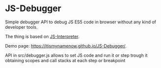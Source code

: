 # JS-Debugger
Simple debugger API to debug JS ES5 code in browser without any kind of developer tools.

The thing is based on [JS-Interpreter](https://github.com/NeilFraser/JS-Interpreter). 

Demo page: https://itismynamenow.github.io/JS-Debugger/.

API in src/debugger.js allows to set JS code and run it or step trough it obtaining scopes and call stacks at each step or breakpoint


